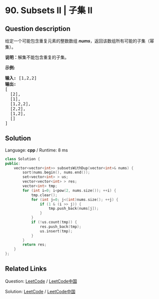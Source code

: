 # 90. Subsets II | 子集 II

## Question description

<!--If you want to use the English description, use <p>Given a collection of integers that might contain duplicates, <strong><em>nums</em></strong>, return all possible subsets (the power set).</p>

<p><strong>Note:</strong> The solution set must not contain duplicate subsets.</p>

<p><strong>Example:</strong></p>

<pre>
<strong>Input:</strong> [1,2,2]
<strong>Output:</strong>
[
  [2],
  [1],
  [1,2,2],
  [2,2],
  [1,2],
  []
]
</pre>
 instead-->
<p>给定一个可能包含重复元素的整数数组 <em><strong>nums</strong></em>，返回该数组所有可能的子集（幂集）。</p>

<p><strong>说明：</strong>解集不能包含重复的子集。</p>

<p><strong>示例:</strong></p>

<pre><strong>输入:</strong> [1,2,2]
<strong>输出:</strong>
[
  [2],
  [1],
  [1,2,2],
  [2,2],
  [1,2],
  []
]</pre>




## Solution

Language: **cpp**  /  Runtime: 8 ms

```cpp
class Solution {
public:
    vector<vector<int>> subsetsWithDup(vector<int>& nums) {
        sort(nums.begin(), nums.end());
        set<vector<int> > us;
        vector<vector<int> > res;
        vector<int> tmp;
        for (int i=0; i<pow(2, nums.size()); ++i) {
            tmp.clear();
            for (int j=0; j<(int)nums.size(); ++j) {
                if (1 & (i >> j)) {
                    tmp.push_back(nums[j]);
                }
            }
            if (!us.count(tmp)) {
                res.push_back(tmp);
                us.insert(tmp);
            }
        }
        return res;
    }
};
```



## Related Links

Question: [LeetCode](https://leetcode.com/problems/subsets-ii/description/)  /  [LeetCode中国](https://leetcode-cn.com/problems/subsets-ii/description/)

Solution: [LeetCode](https://leetcode.com/articles/subsets-ii/)  /  [LeetCode中国](https://leetcode-cn.com/articles/subsets-ii/)